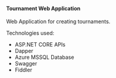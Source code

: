 #### Tournament Web Application

Web Application for creating tournaments.

Technologies used:
- ASP.NET CORE APIs                  
- Dapper
- Azure MSSQL Database             
- Swagger
- Fiddler
